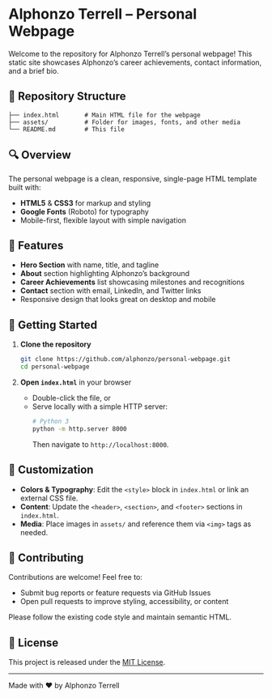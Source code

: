 # Alphonzo Terrell – Personal Webpage

Welcome to the repository for Alphonzo Terrell’s personal webpage! This static site showcases Alphonzo’s career achievements, contact information, and a brief bio.

## 📁 Repository Structure

```
├── index.html       # Main HTML file for the webpage
├── assets/          # Folder for images, fonts, and other media
└── README.md        # This file
```

## 🔍 Overview

The personal webpage is a clean, responsive, single-page HTML template built with:

- **HTML5** & **CSS3** for markup and styling
- **Google Fonts** (Roboto) for typography
- Mobile-first, flexible layout with simple navigation

## 🎯 Features

- **Hero Section** with name, title, and tagline
- **About** section highlighting Alphonzo’s background
- **Career Achievements** list showcasing milestones and recognitions
- **Contact** section with email, LinkedIn, and Twitter links
- Responsive design that looks great on desktop and mobile

## 🚀 Getting Started

1. **Clone the repository**
   ```bash
   git clone https://github.com/alphonzo/personal-webpage.git
   cd personal-webpage
   ```

2. **Open `index.html`** in your browser
   - Double-click the file, or
   - Serve locally with a simple HTTP server:
     ```bash
     # Python 3
     python -m http.server 8000
     ```
     Then navigate to `http://localhost:8000`.

## 🎨 Customization

- **Colors & Typography**: Edit the `<style>` block in `index.html` or link an external CSS file.
- **Content**: Update the `<header>`, `<section>`, and `<footer>` sections in `index.html`.
- **Media**: Place images in `assets/` and reference them via `<img>` tags as needed.

## 🤝 Contributing

Contributions are welcome! Feel free to:

- Submit bug reports or feature requests via GitHub Issues
- Open pull requests to improve styling, accessibility, or content

Please follow the existing code style and maintain semantic HTML.

## 📜 License

This project is released under the [MIT License](LICENSE).

---

Made with ❤️ by Alphonzo Terrell
